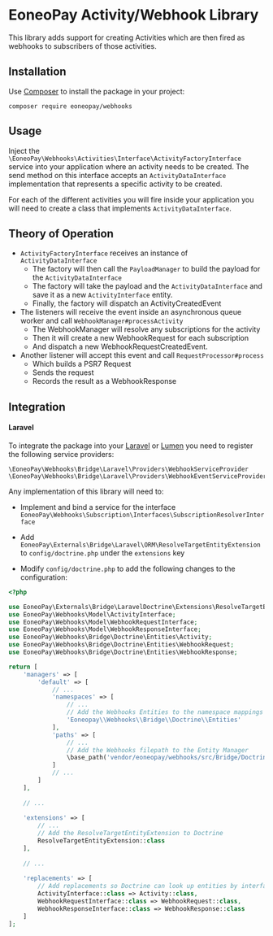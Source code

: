 # EoneoPay Activity/Webhook Library

This library adds support for creating Activities which are then fired as webhooks to 
subscribers of those activities.

## Installation
Use [Composer](https://getcomposer.org/) to install the package in your project:

```
composer require eoneopay/webhooks
```

## Usage

Inject the `\EoneoPay\Webhooks\Activities\Interface\ActivityFactoryInterface` service 
into your application where an activity needs to be created. The send method on this
interface accepts an `ActivityDataInterface` implementation that represents a specific
activity to be created.

For each of the different activities you will fire inside your application you will need
to create a class that implements `ActivityDataInterface`.

## Theory of Operation

- `ActivityFactoryInterface` receives an instance of `ActivityDataInterface`
  - The factory will then call the `PayloadManager` to build the payload for the `ActivityDataInterface`
  - The factory will take the payload and the `ActivityDataInterface` and save it as a new `ActivityInterface` entity.
  - Finally, the factory will dispatch an ActivityCreatedEvent
- The listeners will receive the event inside an asynchronous queue worker and call `WebhookManager#processActivity`
  - The WebhookManager will resolve any subscriptions for the activity
  - Then it will create a new WebhookRequest for each subscription
  - And dispatch a new WebhookRequestCreatedEvent.
- Another listener will accept this event and call `RequestProcessor#process`
  - Which builds a PSR7 Request
  - Sends the request
  - Records the result as a WebhookResponse  

## Integration
#### Laravel
To integrate the package into your [Laravel](https://laravel.com) or [Lumen](https://lumen.laravel.com)
you need to register the following service providers:

```
\EoneoPay\Webhooks\Bridge\Laravel\Providers\WebhookServiceProvider
\EoneoPay\Webhooks\Bridge\Laravel\Providers\WebhookEventServiceProvider
```

Any implementation of this library will need to:

- Implement and bind a service for the interface `EoneoPay\Webhooks\Subscription\Interfaces\SubscriptionResolverInterface`
- Add `EoneoPay\Externals\Bridge\Laravel\ORM\ResolveTargetEntityExtension` to
  `config/doctrine.php` under the `extensions` key
  
- Modify `config/doctrine.php` to add the following changes to the configuration:
```php
<?php

use EoneoPay\Externals\Bridge\LaravelDoctrine\Extensions\ResolveTargetEntityExtension;
use EoneoPay\Webhooks\Model\ActivityInterface;
use EoneoPay\Webhooks\Model\WebhookRequestInterface;
use EoneoPay\Webhooks\Model\WebhookResponseInterface;
use EoneoPay\Webhooks\Bridge\Doctrine\Entities\Activity;
use EoneoPay\Webhooks\Bridge\Doctrine\Entities\WebhookRequest;
use EoneoPay\Webhooks\Bridge\Doctrine\Entities\WebhookResponse;

return [
    'managers' => [
        'default' => [
            // ...
            'namespaces' => [
                // ...
                // Add the Webhooks Entities to the namespace mappings
                'Eoneopay\\Webhooks\\Bridge\\Doctrine\\Entities'
            ],
            'paths' => [
                // ...
                // Add the Webhooks filepath to the Entity Manager
                \base_path('vendor/eoneopay/webhooks/src/Bridge/Doctrine/Entities')
            ]
            // ...
        ]
    ],
    
    // ...
    
    'extensions' => [
        // ...
        // Add the ResolveTargetEntityExtension to Doctrine
        ResolveTargetEntityExtension::class
    ],
    
    // ...
    
    'replacements' => [
        // Add replacements so Doctrine can look up entities by interface
        ActivityInterface::class => Activity::class,
        WebhookRequestInterface::class => WebhookRequest::class,
        WebhookResponseInterface::class => WebhookResponse::class
    ]
];
```

